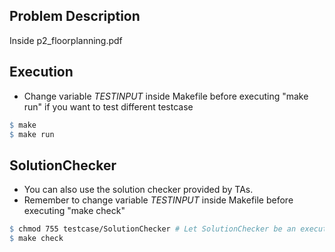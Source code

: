 ## Problem Description
Inside p2_floorplanning.pdf

## Execution
* Change variable *TESTINPUT* inside Makefile before executing "make run" if you want to test different testcase

```makefile
$ make
$ make run
```

## SolutionChecker
* You can also use the solution checker provided by TAs.
* Remember to change variable *TESTINPUT* inside Makefile before executing "make check"

```makefile
$ chmod 755 testcase/SolutionChecker # Let SolutionChecker be an executable binary
$ make check
```